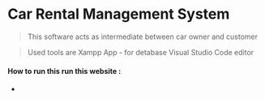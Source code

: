 # Car Rental Management System

> This  software acts as intermediate between car owner and customer

> Used tools are 
> Xampp App - for detabase
> Visual Studio Code editor

#### How to run this run this website :

*

